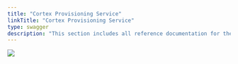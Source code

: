 ```yaml
---
title: "Cortex Provisioning Service"
linkTitle: "Cortex Provisioning Service"
type: swagger
description: "This section includes all reference documentation for the APIs exposed by the Cortex Provisioning Service."
---
```


<img src="/images/work-in-progress.jpg">
